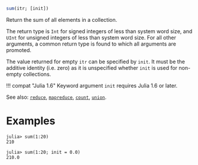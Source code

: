 ```julia
sum(itr; [init])
```

Return the sum of all elements in a collection.

The return type is `Int` for signed integers of less than system word size, and `UInt` for unsigned integers of less than system word size.  For all other arguments, a common return type is found to which all arguments are promoted.

The value returned for empty `itr` can be specified by `init`. It must be the additive identity (i.e. zero) as it is unspecified whether `init` is used for non-empty collections.

!!! compat "Julia 1.6"
    Keyword argument `init` requires Julia 1.6 or later.


See also: [`reduce`](@ref), [`mapreduce`](@ref), [`count`](@ref), [`union`](@ref).

# Examples

```jldoctest
julia> sum(1:20)
210

julia> sum(1:20; init = 0.0)
210.0
```
